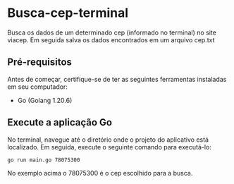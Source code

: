 # Busca-cep-terminal
Busca os dados de um determinado cep (informado no terminal) no site viacep. Em seguida salva os dados encontrados em um arquivo cep.txt

## Pré-requisitos
Antes de começar, certifique-se de ter as seguintes ferramentas instaladas em seu computador:

* Go (Golang 1.20.6)

## Execute a aplicação Go
No terminal, navegue até o diretório onde o projeto do aplicativo está localizado. Em seguida, execute o seguinte comando para executá-lo:

`go run main.go 78075300`

No exemplo acima o 78075300 é o cep escolhido para a busca.
